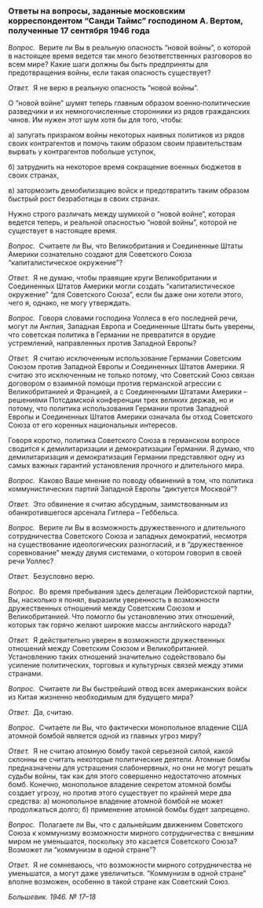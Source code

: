 ### Ответы на вопросы, заданные московским корреспондентом “Санди Таймc” господином А. Вертом, полученные 17 сентября 1946 года

_Вопрос._  Верите ли Вы в реальную опасность “новой войны”, о которой в настоящее время ведется так много безответственных разговоров во всем мире? Какие шаги должны бы быть предприняты для предотвращения войны, если такая опасность существует?

_Ответ._  Я не верю в реальную опасность “новой войны”.

О “новой войне” шумят теперь главным образом военно‑политические разведчики и их немногочисленные сторонники из рядов гражданских чинов. Им нужен этот шум хотя бы для того, чтобы:

а) запугать призраком войны некоторых наивных политиков из рядов своих контрагентов и помочь таким образом своим правительствам вырвать у контрагентов побольше уступок,

б) затруднить на некоторое время сокращение военных бюджетов в своих странах,

в) затормозить демобилизацию войск и предотвратить таким образом быстрый рост безработицы в своих странах.

Нужно строго различать между шумихой о “новой войне”, которая ведется теперь, и реальной опасностью “новой войны”, которой не существует в настоящее время.

_Вопрос._  Считаете ли Вы, что Великобритания и Соединенные Штаты Америки сознательно создают для Советского Союза “капиталистическое окружение”?

_Ответ._  Я не думаю, чтобы правящие круги Великобритании и Соединенных Штатов Америки могли создать “капиталистическое окружение” “для Советского Союза”, если бы даже они хотели этого, чего я, однако, не могу утверждать.

_Вопрос._  Говоря словами господина Уоллеса в его последней речи, могут ли Англия, Западная Европа и Соединенные Штаты быть уверены, что советская политика в Германии не превратится в орудие устремлений, направленных против Западной Европы?

_Ответ._  Я считаю исключенным использование Германии Советским Союзом против Западной Европы и Соединенных Штатов Америки. Я считаю это исключенным не только потому, что Советский Союз связан договором о взаимной помощи против германской агрессии с Великобританией и Францией, а с Соединенными Штатами Америки – решениями Потсдамской конференции трех великих держав, но и потому, что политика использования Германии против Западной Европы и Соединенных Штатов Америки означала бы отход Советского Союза от его коренных национальных интересов.

Говоря коротко, политика Советского Союза в германском вопросе сводится к демилитаризации и демократизации Германии. Я думаю, что демилитаризация и демократизация Германии представляют одну из самых важных гарантий установления прочного и длительного мира.

_Вопрос._  Каково Ваше мнение по поводу обвинений в том, что политика коммунистических партий Западной Европы “диктуется Москвой”?

_Ответ._  Это обвинение я считаю абсурдным, заимствованным из обанкротившегося арсенала Гитлера – Геббельса.

_Вопрос._  Верите ли Вы в возможность дружественного и длительного сотрудничества Советского Союза и западных демократий, несмотря на существование идеологических разногласий, и в “дружественное соревнование” между двумя системами, о котором говорил в своей речи Уоллес?

_Ответ._  Безусловно верю.

_Вопрос._  Во время пребывания здесь делегации Лейбористской партии, Вы, насколько я понял, выразили уверенность в возможности дружественных отношений между Советским Союзом и Великобританией. Что помогло бы установлению этих отношений, которых так горячо желают широкие массы английского народа?

_Ответ._  Я действительно уверен в возможности дружественных отношений между Советским Союзом и Великобританией. Установлению таких отношений значительно содействовало бы усиление политических, торговых и культурных связей между этими странами.

_Вопрос._  Считаете ли Вы быстрейший отвод всех американских войск из Китая жизненно необходимым для будущего мира?

_Ответ._  Да, считаю.

_Вопрос._  Считаете ли Вы, что фактически монопольное владение США атомной бомбой является одной из главных угроз миру?

_Ответ._  Я не считаю атомную бомбу такой серьезной силой, какой склонны ее считать некоторые политические деятели. Атомные бомбы предназначены для устрашения слабонервных, но они не могут решать судьбы войны, так как для этого совершенно недостаточно атомных бомб. Конечно, монопольное владение секретом атомной бомбы создает угрозу, но против этого существует по крайней мере два средства: а) монопольное владение атомной бомбой не может продолжаться долго; б) применение атомной бомбы будет запрещено.

_Вопрос._  Полагаете ли Вы, что с дальнейшим движением Советского Союза к коммунизму возможности мирного сотрудничества с внешним миром не уменьшатся, поскольку это касается Советского Союза? Возможет ли “коммунизм в одной стране”?

_Ответ._  Я не сомневаюсь, что возможности мирного сотрудничества не уменьшатся, а могут даже увеличиться. “Коммунизм в одной стране” вполне возможен, особенно в такой стране как Советский Союз.

_Большевик. 1946. № 17–18_